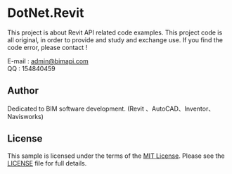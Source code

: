 # DotNet.Revit


This project is about Revit API related code examples.
This project code is all original, in order to provide and study and exchange use.
If you find the code error, please contact !

E-mail : admin@bimapi.com   
QQ     : 154840459


## Author

Dedicated to BIM software development. (Revit 、AutoCAD、Inventor、Navisworks)


## License

This sample is licensed under the terms of the [MIT License](http://opensource.org/licenses/MIT).
Please see the [LICENSE](LICENSE) file for full details.